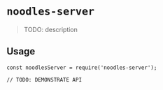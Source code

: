 # `noodles-server`

> TODO: description

## Usage

```
const noodlesServer = require('noodles-server');

// TODO: DEMONSTRATE API
```
